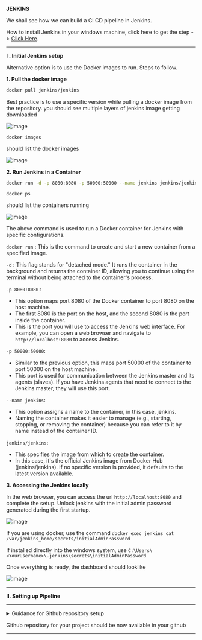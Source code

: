
**JENKINS**

We shall see how we can build a CI CD pipeline in Jenkins.

How to install Jenkins in your windows machine, click here to get the step -> [Click Here](https://www.jenkins.io/doc/book/installing/windows/).

---

**I . Initial Jenkins setup**

Alternative option is to use the Docker images to run. Steps to follow.

**1. Pull the docker image**

```bash
docker pull jenkins/jenkins
```
Best practice is to use a specific version while pulling a docker image from the repository.
you should see multiple layers of jenkins image getting downloaded

![image](https://github.com/user-attachments/assets/9f55de0e-98cf-4b16-a154-76d861f9d15a)

```
docker images
```

should list the docker images

![image](https://github.com/user-attachments/assets/5237a80d-3c7b-403f-a9f0-a6c520d4566e)


**2. Run Jenkins in a Container**

```bash
docker run -d -p 8080:8080 -p 50000:50000 --name jenkins jenkins/jenkins
```

```
docker ps
```

should list the containers running

![image](https://github.com/user-attachments/assets/c3de894f-906f-4fc4-989f-9c2ee0b4e8c6)

The above command is used to run a Docker container for Jenkins with specific configurations.

`docker run` : This is the command to create and start a new container from a specified image.

`-d` : This flag stands for "detached mode." It runs the container in the background and returns the container ID, allowing you to continue using the terminal without being attached to the container's process.

`-p 8080:8080` : 
- This option maps port 8080 of the Docker container to port 8080 on the host machine.
- The first 8080 is the port on the host, and the second 8080 is the port inside the container.
- This is the port you will use to access the Jenkins web interface.
  For example, you can open a web browser and navigate to `http://localhost:8080` to access Jenkins.

`-p 50000:50000`:

- Similar to the previous option, this maps port 50000 of the container to port 50000 on the host machine.
- This port is used for communication between the Jenkins master and its agents (slaves). If you have Jenkins agents that need to connect to the Jenkins master, they will use this port.

`--name jenkins`:

- This option assigns a name to the container, in this case, jenkins.
- Naming the container makes it easier to manage (e.g., starting, stopping, or removing the container) because you can refer to it by name instead of the container ID.

`jenkins/jenkins`:

- This specifies the image from which to create the container.
- In this case, it's the official Jenkins image from Docker Hub (jenkins/jenkins). If no specific version is provided, it defaults to the latest version available.

**3. Accessing the Jenkins locally**

In the web browser, you can access the url `http://localhost:8080` and complete the setup.
Unlock jenkins with the initial admin password generated during the first startup.

![image](https://github.com/user-attachments/assets/9c7ca7f3-6037-476a-8829-95cfcc1d21b2)


If you are using docker, use the command `docker exec jenkins cat /var/jenkins_home/secrets/initialAdminPassword`

If installed directly into the windows system, use `C:\Users\<YourUsername>\.jenkins\secrets\initialAdminPassword`

Once everything is ready, the dashboard should looklike

![image](https://github.com/user-attachments/assets/b6d56219-0601-4a77-915a-4f4227025388)

---

**II. Setting up Pipeline**

---
<details>

  <summary>Guidance for Github repository setup</summary>

**Step 1: Create a GitHub Repository**

1. Go to GitHub.
2. Log in to your account.
3. Click on the + icon in the top right corner and select New repository.
4. Fill in the repository name, description (optional), and choose visibility (public or private).
5. Click Create repository.
   
**Step 2: Initialize Git in Your Project**

1. Open your terminal or command prompt.
2. Navigate to your Java application directory:
   ```bash
   cd /path/to/your/java/application
  ```
3. Initialize the new git repository
  ```bash
  git init
  ```

**Step 3: Add Remote Repository**

1. Add the above git hub repository as a remote
   ```bash
   git remote add origin https://github.com/yourusername/your-repo-name.git
   ```

**Step 4: Add Files and Commit**

1. Add your project files:
   
  ```bash
  git add .
  ```

2. Commit your changes:

  ```bash
  git commit -m "Initial commit"
  ```

**Step 5: Push to GitHub**

1. Push your local repository to GitHub:

  ```bash
  git push -u origin main
  ```
(If your default branch is master, use master instead of main.)

</details>

Github repository for your project should be now available in your github

---


